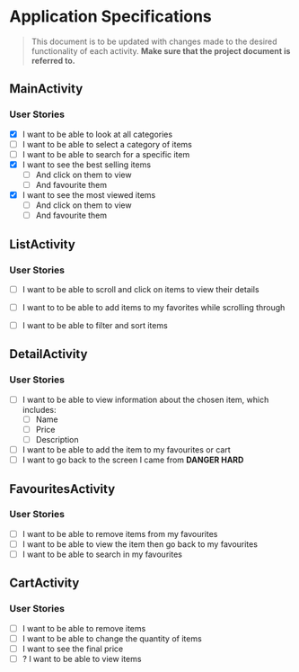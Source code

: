 # Application Specifications

> This document is to be updated with changes made to the desired functionality of each activity. **Make sure that the project document is referred to.**

## MainActivity

### User Stories

- [X]  I want to be able to look at all categories
- [ ]  I want to be able to select a category of items
- [ ]  I want to be able to search for a specific item
- [X]  I want to see the best selling items
    - [ ] And click on them to view
    - [ ] And favourite them
- [X]  I want to see the most viewed items
    - [ ] And click on them to view
    - [ ] And favourite them
    
## ListActivity

### User Stories

- [ ] I want to be able to scroll and click on items to view their details

- [ ] I want to to be able to add items to my favorites while scrolling through

- [ ] I want to be able to filter and sort items

## DetailActivity

### User Stories

-  [ ] I want to be able to view information about the chosen item, which includes:
    - [ ] Name
    - [ ] Price
    - [ ] Description
- [ ] I want to be able to add the item to my favourites or cart
- [ ] I want to go back to the screen I came from **DANGER HARD**

## FavouritesActivity

### User Stories

- [ ] I want to be able to remove items from my favourites
- [ ] I want to be able to view the item then go back to my favourites
- [ ] I want to be able to search in my favourites

## CartActivity

### User Stories
- [ ] I want to be able to remove items
- [ ] I want to be able to change the quantity of items
- [ ] I want to see the final price
- [ ] ? I want to be able to view items
